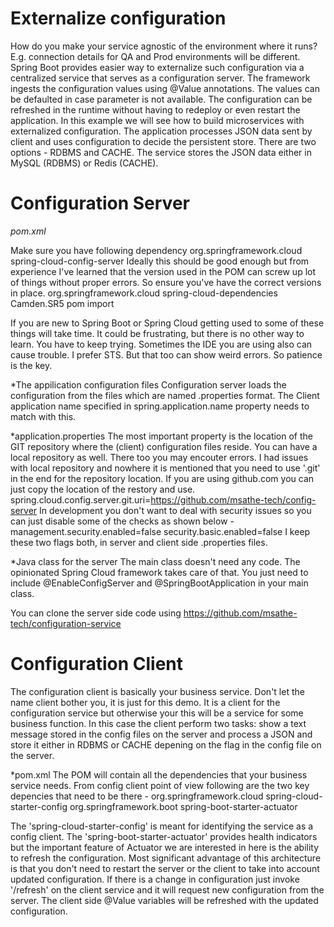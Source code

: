 # Externalize configuration
How do you make your service agnostic of the environment where it runs? 
E.g. connection details for QA and Prod environments will be different. 
Spring Boot provides easier way to externalize such configuration via a centralized service that serves as a configuration server.
The framework ingests the configuration values using @Value annotations. 
The values can be defaulted in case parameter is not available.
The configuration can be refreshed in the runtime without having to redeploy or even restart the application.
In this example we will see how to build microservices with externalized configuration.
The application processes JSON data sent by client and uses configuration to decide the persistent store. 
There are two options - RDBMS and CACHE. The service stores the JSON data either in MySQL (RDBMS) or Redis (CACHE).

# Configuration Server
*pom.xml*

Make sure you have following dependency 
<dependency>
  <groupId>org.springframework.cloud</groupId>
  <artifactId>spring-cloud-config-server</artifactId>
</dependency>
Ideally this should be good enough but from experience I've learned that the version used in the POM can screw up lot of things without 
proper errors. So ensure you've have the correct versions in place. 
<dependencyManagement>
        <dependencies>
            <dependency>
                <groupId>org.springframework.cloud</groupId>
                <artifactId>spring-cloud-dependencies</artifactId>
                <version>Camden.SR5</version>
                <type>pom</type>
                <scope>import</scope>
            </dependency>

If you are new to Spring Boot or Spring Cloud getting used to some of these things will take time. It could be frustrating, but there is no other way to learn. You have to keep trying. Sometimes the IDE you are using also can cause trouble. I prefer STS. But that too can show weird errors. So patience is the key. 

*The appilication configuration files
Configuration server loads the configuration from the files which are named <application-name>.properties format. The Client application name specified in spring.application.name property needs to match with this. 

*application.properties
The most important property is the location of the GIT repository where the (client) configuration files reside. You can have a local repository as well. There too you may encouter errors. I had issues with local repository and nowhere it is mentioned that you need to use '.git' in the end for the repository location. If you are using github.com you can just copy the location of the restory and use. 
spring.cloud.config.server.git.uri=https://github.com/msathe-tech/config-server
In development you don't want to deal with security issues so you can just disable some of the checks as shown below - 
management.security.enabled=false
security.basic.enabled=false
I keep these two flags both, in server and client side .properties files. 

*Java class for the server
The main class doesn't need any code. The opinionated Spring Cloud framework takes care of that. You just need to include @EnableConfigServer and @SpringBootApplication in your main class. 

You can clone the server side code using https://github.com/msathe-tech/configuration-service

# Configuration Client
The configuration client is basically your business service. Don't let the name client bother you, it is just for this demo. It is a client for the configuration service but otherwise your this will be a service for some business function. In this case the client perform two tasks: show a text message stored in the config files on the server and process a JSON and store it either in RDBMS or CACHE depening on the flag in the config file on the server. 

*pom.xml
The POM will contain all the dependencies that your business service needs. From config client point of view following are the two key depencies that need to be there - 
<dependency>
    <groupId>org.springframework.cloud</groupId>
    <artifactId>spring-cloud-starter-config</artifactId>
</dependency>
<dependency>
    <groupId>org.springframework.boot</groupId>
    <artifactId>spring-boot-starter-actuator</artifactId>
</dependency>

The 'spring-cloud-starter-config' is meant for identifying the service as a config client. The 'spring-boot-starter-actuator' provides health indicators but the important feature of Actuator we are interested in here is the ability to refresh the configuration. Most significant advantage of this architecture is that you don't need to restart the server or the client to take into account updated configuration. If there is a change in configuration just invoke '/refresh' on the client service and it will request new configuration from the server. The client side @Value variables will be refreshed with the updated configuration. 





